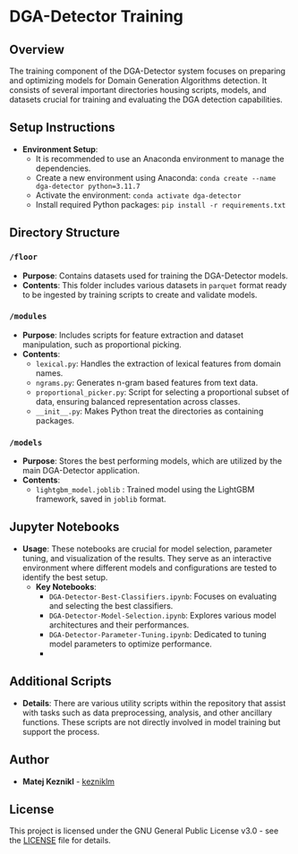 # DGA-Detector Training

## Overview
The training component of the DGA-Detector system focuses on preparing and optimizing models for Domain Generation Algorithms detection. It consists of several important directories housing scripts, models, and datasets crucial for training and evaluating the DGA detection capabilities.

## Setup Instructions
- **Environment Setup**:
  - It is recommended to use an Anaconda environment to manage the dependencies.
  - Create a new environment using Anaconda: `conda create --name dga-detector python=3.11.7`
  - Activate the environment: `conda activate dga-detector`
  - Install required Python packages: `pip install -r requirements.txt`

## Directory Structure

### `/floor`
- **Purpose**: Contains datasets used for training the DGA-Detector models.
- **Contents**: This folder includes various datasets in `parquet` format ready to be ingested by training scripts to create and validate models.

### `/modules`
- **Purpose**: Includes scripts for feature extraction and dataset manipulation, such as proportional picking.
- **Contents**:
  - `lexical.py`: Handles the extraction of lexical features from domain names.
  - `ngrams.py`: Generates n-gram based features from text data.
  - `proportional_picker.py`: Script for selecting a proportional subset of data, ensuring balanced representation across classes.
  - `__init__.py`: Makes Python treat the directories as containing packages.

### `/models`
- **Purpose**: Stores the best performing models, which are utilized by the main DGA-Detector application.
- **Contents**:
  - `lightgbm_model.joblib` : Trained model using the LightGBM framework, saved in `joblib` format.

## Jupyter Notebooks
- **Usage**: These notebooks are crucial for model selection, parameter tuning, and visualization of the results. They serve as an interactive environment where different models and configurations are tested to identify the best setup.
  - **Key Notebooks**:
    - `DGA-Detector-Best-Classifiers.ipynb`: Focuses on evaluating and selecting the best classifiers.
    - `DGA-Detector-Model-Selection.ipynb`: Explores various model architectures and their performances.
    - `DGA-Detector-Parameter-Tuning.ipynb`: Dedicated to tuning model parameters to optimize performance.
    - 
## Additional Scripts
- **Details**: There are various utility scripts within the repository that assist with tasks such as data preprocessing, analysis, and other ancillary functions. These scripts are not directly involved in model training but support the process.

## Author

- **Matej Keznikl** -  [kezniklm](https://github.com/kezniklm)

## License

This project is licensed under the GNU General Public License v3.0 - see the [LICENSE](../LICENSE) file for details.
